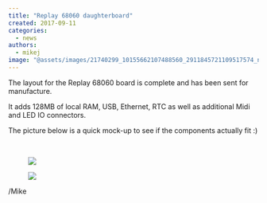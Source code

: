```yaml
---
title: "Replay 68060 daughterboard"
created: 2017-09-11
categories: 
  - news
authors: 
  - mikej
image: "@assets/images/21740299_10155662107488560_2911845721109517574_n.jpg"
---
```


The layout for the Replay 68060 board is complete and has been sent for manufacture.

It adds 128MB of local RAM, USB, Ethernet, RTC as well as additional Midi and LED IO connectors.

The picture below is a quick mock-up to see if the components actually fit :)

 
<figure>

![](@assets/images/21740299_10155662107488560_2911845721109517574_n-300x225.jpg)

</figure>

<figure>

![](@assets/images/22140940_10154819729096366_1211656732920520917_n-300x177.jpg)

</figure>
/Mike
